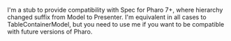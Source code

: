 I'm a stub to provide compatibility with Spec for Pharo 7+, where hierarchy changed suffix from Model to Presenter. 
I'm equivalent in all cases to TableContainerModel, but you need to use me if you want to be compatible with future versions of Pharo.
